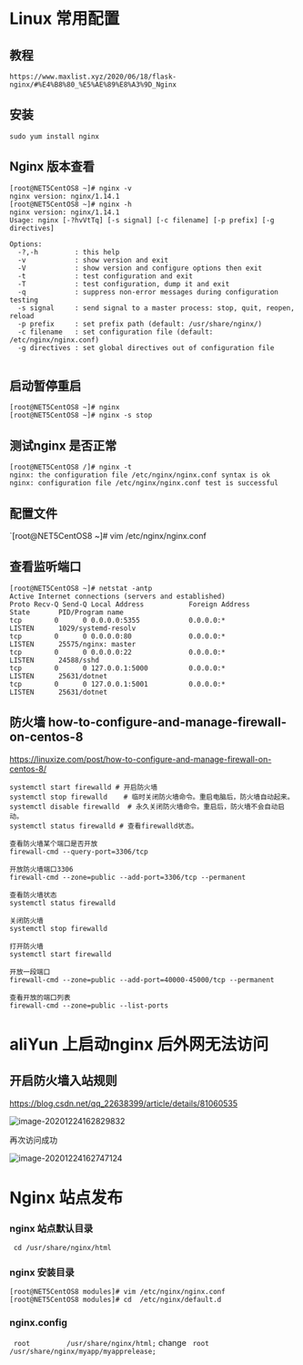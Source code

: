 # Linux 常用配置

## 教程
```
https://www.maxlist.xyz/2020/06/18/flask-nginx/#%E4%B8%80_%E5%AE%89%E8%A3%9D_Nginx
```
## 安装
`sudo yum install nginx`

## Nginx 版本查看

```
[root@NET5CentOS8 ~]# nginx -v
nginx version: nginx/1.14.1
[root@NET5CentOS8 ~]# nginx -h
nginx version: nginx/1.14.1
Usage: nginx [-?hvVtTq] [-s signal] [-c filename] [-p prefix] [-g directives]

Options:
  -?,-h         : this help
  -v            : show version and exit
  -V            : show version and configure options then exit
  -t            : test configuration and exit
  -T            : test configuration, dump it and exit
  -q            : suppress non-error messages during configuration testing
  -s signal     : send signal to a master process: stop, quit, reopen, reload
  -p prefix     : set prefix path (default: /usr/share/nginx/)
  -c filename   : set configuration file (default: /etc/nginx/nginx.conf)
  -g directives : set global directives out of configuration file


```

## 启动暂停重启
```
[root@NET5CentOS8 ~]# nginx
[root@NET5CentOS8 ~]# nginx -s stop
```

## 测试nginx 是否正常
```
[root@NET5CentOS8 /]# nginx -t
nginx: the configuration file /etc/nginx/nginx.conf syntax is ok
nginx: configuration file /etc/nginx/nginx.conf test is successful
```


## 配置文件
`[root@NET5CentOS8 ~]# vim /etc/nginx/nginx.conf

## 查看监听端口
```
[root@NET5CentOS8 ~]# netstat -antp
Active Internet connections (servers and established)
Proto Recv-Q Send-Q Local Address           Foreign Address         State       PID/Program name    
tcp        0      0 0.0.0.0:5355            0.0.0.0:*               LISTEN      1029/systemd-resolv 
tcp        0      0 0.0.0.0:80              0.0.0.0:*               LISTEN      25575/nginx: master 
tcp        0      0 0.0.0.0:22              0.0.0.0:*               LISTEN      24588/sshd          
tcp        0      0 127.0.0.1:5000          0.0.0.0:*               LISTEN      25631/dotnet        
tcp        0      0 127.0.0.1:5001          0.0.0.0:*               LISTEN      25631/dotnet  
```

## 防火墙 how-to-configure-and-manage-firewall-on-centos-8

https://linuxize.com/post/how-to-configure-and-manage-firewall-on-centos-8/

```
systemctl start firewalld # 开启防火墙
systemctl stop firewalld	# 临时关闭防火墙命令。重启电脑后，防火墙自动起来。
systemctl disable firewalld  # 永久关闭防火墙命令。重启后，防火墙不会自动启动。
systemctl status firewalld # 查看firewalld状态。
```

```
查看防火墙某个端口是否开放
firewall-cmd --query-port=3306/tcp

开放防火墙端口3306
firewall-cmd --zone=public --add-port=3306/tcp --permanent

查看防火墙状态
systemctl status firewalld

关闭防火墙
systemctl stop firewalld

打开防火墙
systemctl start firewalld

开放一段端口
firewall-cmd --zone=public --add-port=40000-45000/tcp --permanent

查看开放的端口列表
firewall-cmd --zone=public --list-ports
```

# aliYun 上启动nginx 后外网无法访问

## 开启防火墙入站规则
https://blog.csdn.net/qq_22638399/article/details/81060535

![image-20201224162829832](C:\Users\2294765\AppData\Roaming\Typora\typora-user-images\image-20201224162829832.png)

再次访问成功

![image-20201224162747124](C:\Users\2294765\AppData\Roaming\Typora\typora-user-images\image-20201224162747124.png)

# Nginx 站点发布

### nginx 站点默认目录
` cd /usr/share/nginx/html`

### nginx 安装目录
`[root@NET5CentOS8 modules]# vim /etc/nginx/nginx.conf`
`[root@NET5CentOS8 modules]# cd  /etc/nginx/default.d`

###  nginx.config 
` root         /usr/share/nginx/html;`
change
` root         /usr/share/nginx/myapp/myapprelease;`